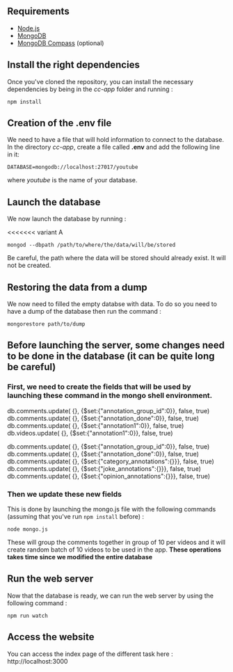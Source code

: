 ## Requirements

* [Node.js](http://nodejs.org/)
* [MongoDB](https://www.mongodb.com/)
* [MongoDB Compass](https://www.mongodb.com/products/compass) (optional)

## Install the right dependencies
Once you've cloned the repository, you can install the necessary dependencies by being in the *cc-app* folder and running :  
```shell
npm install
```

## Creation of the .env file
We need to have a file that will hold information to connect to the database. In the directory *cc-app*, create a file called **.env** and add the following line in it:  
```
DATABASE=mongodb://localhost:27017/youtube
```

where *youtube* is the name of your database.

## Launch the database
We now launch the database by running :

<<<<<<< variant A
```shell
mongod --dbpath /path/to/where/the/data/will/be/stored
```

Be careful, the path where the data will be stored should already exist. It will not be created.

## Restoring the data from a dump
We now need to filled the empty databse with data. To do so you need to have a dump of the database then run the command :
```shell
mongorestore path/to/dump
```


## Before launching the server, some changes need to be done in the database (it can be quite long be careful)
### First, we need to create the fields that will be used by launching these command in the mongo shell environment.
db.comments.update( {}, {$set:{"annotation_group_id":0}}, false, true)  
db.comments.update( {}, {$set:{"annotation_done":0}}, false, true)  
db.comments.update( {}, {$set:{"annotation1":0}}, false, true)  
db.videos.update( {}, {$set:{"annotation1":0}}, false, true)  

db.comments.update( {}, {$set:{"annotation_group_id":0}}, false, true)
db.comments.update( {}, {$set:{"annotation_done":0}}, false, true)
db.comments.update( {}, {$set:{"category_annotations":{}}}, false, true)
db.comments.update( {}, {$set:{"joke_annotations":{}}}, false, true)
db.comments.update( {}, {$set:{"opinion_annotations":{}}}, false, true)

### Then we update these new fields
This is done by launching the mongo.js file with the following commands (assuming that you've run `npm install` before) :  

```shell
node mongo.js
```

These will group the comments together in group of 10 per videos and it will create random batch of 10 videos to be used in the app. **These operations takes time since we modified the entire database**

## Run the web server
Now that the database is ready, we can run the web server by using the following command :  

```shell
npm run watch
```

## Access the website
You can access the index page of the different task here : http://localhost:3000


